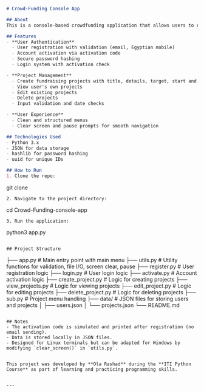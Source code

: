 
```markdown
# Crowd-Funding Console App

## About
This is a console-based crowdfunding application that allows users to register, activate their account, login, and manage fundraising projects. Users can create, view, edit, and delete their projects with start and end dates, targets, and detailed descriptions.

## Features
- **User Authentication**
  - User registration with validation (email, Egyptian mobile)
  - Account activation via activation code
  - Secure password hashing
  - Login system with activation check

- **Project Management**
  - Create fundraising projects with title, details, target, start and end dates
  - View user's own projects
  - Edit existing projects
  - Delete projects
  - Input validation and date checks

- **User Experience**
  - Clean and structured menus
  - Clear screen and pause prompts for smooth navigation

## Technologies Used
- Python 3.x
- JSON for data storage
- hashlib for password hashing
- uuid for unique IDs

## How to Run
1. Clone the repo:
```

git clone <your-repo-url>

```
2. Navigate to the project directory:
```

cd Crowd-Funding-console-app

```
3. Run the application:
```

python3 app.py

```

## Project Structure
```

├── app.py                # Main entry point with main menu
├── utils.py              # Utility functions for validation, file I/O, screen clear, pause
├── register.py           # User registration logic
├── login.py              # User login logic
├── activate.py           # Account activation logic
├── create_project.py     # Logic for creating projects
├── view_projects.py      # Logic for viewing projects
├── edit_project.py       # Logic for editing projects
├── delete_project.py     # Logic for deleting projects
├── sub.py                # Project menu handling
├── data/                 # JSON files for storing users and projects
│   ├── users.json
│   └── projects.json
└── README.md

```

## Notes
- The activation code is simulated and printed after registration (no email sending).
- Data is stored locally in JSON files.
- Designed for Linux terminals but can be adapted for Windows by modifying `clear_screen()` in `utils.py`.


This project was developed by **Ola Rashad** during the **ITI Python Course** as part of learning and practicing programming skills.


---
